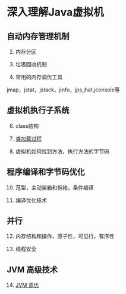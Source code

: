 # 深入理解Java虚拟机

## 自动内存管理机制

2. 内存分区

3. 垃圾回收机制

4. 常用的内存调优工具

 jmap，jstat，jstack，jinfo，jps,jhat,jconsole等
 
## 虚拟机执行子系统

6. class结构

7. [类加载过程](https://github.com/yanbinghui/doc/blob/master/jvm/classloader.md)

8. 虚拟机如何找到方法，执行方法的字节码

## 程序编译和字节码优化

10. 范型，主动装箱和拆箱，条件编译

11. 编译优化技术

## 并行

12. 内存结构和操作，原子性，可见行，有序性

13. 线程安全

## JVM 高级技术

14. [JVM 调优](https://github.com/yanbinghui/doc/blob/master/jvm/jvm_profile.md)
